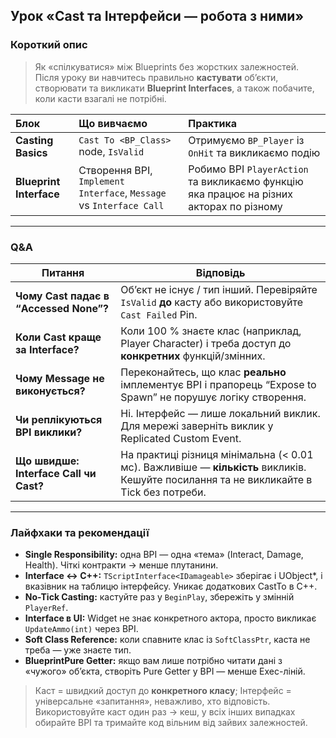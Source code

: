 ## Урок «Cast та Інтерфейси — робота з ними»

### Короткий опис
> Як «спілкуватися» між Blueprints без жорстких залежностей.  
> Після уроку ви навчитесь правильно **кастувати** об’єкти, створювати та викликати **Blueprint Interfaces**, а також побачите, коли касти взагалі не потрібні.

| Блок | Що вивчаємо | Практика |
| :- | :- | :- |
| **Casting Basics** | `Cast To <BP_Class>` node, `IsValid` | Отримуємо `BP_Player` із `OnHit` та викликаємо подію |
| **Blueprint Interface** | Створення BPI, `Implement Interface`, `Message` vs `Interface Call` | Робимо BPI `PlayerAction` та викликаємо функцію яка працює на різних акторах по різному|

---

### Q&A

| Питання | Відповідь |
| --- | --- |
| **Чому Cast падає в “Accessed None”?** | Об’єкт не існує / тип інший. Перевіряйте `IsValid` **до** касту або використовуйте `Cast Failed` Pin. |
| **Коли Cast краще за Interface?** | Коли 100 % знаєте клас (наприклад, Player Character) і треба доступ до **конкретних** функцій/змінних. |
| **Чому Message не виконується?** | Переконайтесь, що клас **реально** імплементує BPI і прапорець “Expose to Spawn” не порушує логіку створення. |
| **Чи реплікуються BPI виклики?** | Ні. Інтерфейс — лише локальний виклик. Для мережі заверніть виклик у Replicated Custom Event. |
| **Що швидше: Interface Call чи Cast?** | На практиці різниця мінімальна (< 0.01 мс). Важливіше — **кількість** викликів. Кешуйте посилання та не викликайте в Tick без потреби. |

---

### Лайфхаки та рекомендації

- **Single Responsibility:** одна BPI — одна «тема» (Interact, Damage, Health). Чіткі контракти → менше плутанини.  
- **Interface ↔ C++:** `TScriptInterface<IDamageable>` зберігає і UObject*, і вказівник на таблицю інтерфейсу. Уникає додаткових CastTo в C++.  
- **No-Tick Casting:** кастуйте раз у `BeginPlay`, збережіть у змінній `PlayerRef`.  
- **Interface в UI:** Widget не знає конкретного актора, просто викликає `UpdateAmmo(int)` через BPI.  
- **Soft Class Reference:** коли спавните клас із `SoftClassPtr`, каста не треба — уже знаєте тип.  
- **BlueprintPure Getter:** якщо вам лише потрібно читати дані з «чужого» об’єкта, створіть Pure Getter у BPI — менше Exec-ліній.

> Каст = швидкий доступ до **конкретного класу**; Інтерфейс = універсальне «запитання», неважливо, хто відповість.  
> Використовуйте каст один раз → кеш, у всіх інших випадках обирайте BPI та тримайте код вільним від зайвих залежностей.
